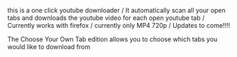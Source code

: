 this is a one click youtube downloader /
It automatically scan all your open tabs and downloads the youtube video for each open youtube tab /
Currently works with firefox / currently only MP4 720p / 
Updates to come!!!!


The Choose Your Own Tab edition allows you to choose which tabs you would like to download from
